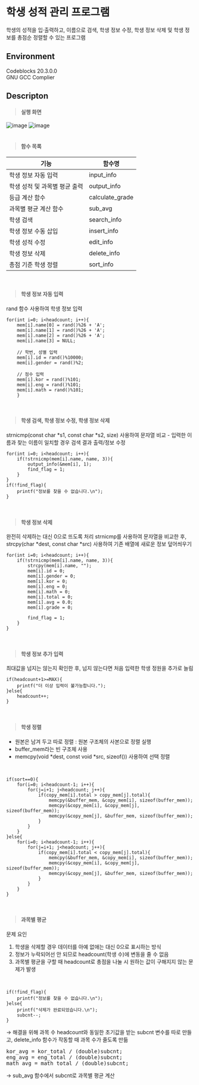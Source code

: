 # 학생 성적 관리 프로그램

학생의 성적을 입·출력하고, 이름으로 검색, 학생 정보 수정, 학생 정보 삭제 및 학생 정보를 총점순 정렬할 수 있는 프로그램   

## Environment
Codeblocks 20.3.0.0   
GNU GCC Complier

## Descripton
> #### 실행 화면
![image](https://user-images.githubusercontent.com/71351412/156997401-5921f783-e03d-4d86-952d-bf91017e075d.png)
![image](https://user-images.githubusercontent.com/71351412/156997477-27d8e53a-c51f-45e8-bcc0-18bfe1d93906.png)
<br><br>

> #### 함수 목록

|기능|함수명|
|------|---|
|학생 정보 자동 입력|input_info|
|학생 성적 및 과목별 평균 출력|output_info|
|등급 계산 함수|calculate_grade|
|과목별 평균 계산 함수|sub_avg|
|학생 검색|search_info|
|학생 정보 수동 삽입|insert_info|
|학생 성적 수정|edit_info|
|학생 정보 삭제|delete_info|
|총점 기준 학생 정렬|sort_info|   
<br>

> #### 학생 정보 자동 입력
rand 함수 사용하여 학생 정보 입력
    
    for(int i=0; i<headcount; i++){
        mem[i].name[0] = rand()%26 + 'A';
        mem[i].name[1] = rand()%26 + 'A';
        mem[i].name[2] = rand()%26 + 'A';
        mem[i].name[3] = NULL;

        // 학번, 성별 입력
        mem[i].id = rand()%10000;
        mem[i].gender = rand()%2;

        // 점수 입력
        mem[i].kor = rand()%101;
        mem[i].eng = rand()%101;
        mem[i].math = rand()%101;
        }
<br>

> #### 학생 검색, 학생 정보 수정, 학생 정보 삭제
strnicmp(const char *s1, const char *s2, size) 사용하여 문자열 비교 - 입력한 이름과 찾는 이름이 일치할 경우 검색 결과 출력/정보 수정

    for(int i=0; i<headcount; i++){
        if(!strnicmp(mem[i].name, name, 3)){
            output_info(&mem[i], 1);
            find_flag = 1;
        }
    }
    if(!find_flag){
        printf("정보를 찾을 수 없습니다.\n");
    }
<br>

> #### 학생 정보 삭제
완전히 삭제하는 대신 0으로 뜨도록 처리
strnicmp를 사용하여 문자열을 비교한 후, strcpy(char *dest, const char *src) 사용하여 기존 배열에 새로운 정보 덮어씌우기

    for(int i=0; i<headcount; i++){
        if(!strnicmp(mem[i].name, name, 3)){
            strcpy(mem[i].name, "");
            mem[i].id = 0;
            mem[i].gender = 0;
            mem[i].kor = 0;
            mem[i].eng = 0;
            mem[i].math = 0;
            mem[i].total = 0;
            mem[i].avg = 0.0;
            mem[i].grade = 0;

            find_flag = 1;
        }
    }
<br>

> #### 학생 정보 추가 입력
최대값을 넘지는 않는지 확인한 후, 넘지 않는다면 처음 입력한 학생 정원을 추가로 늘림

    if(headcount+1>=MAX){
        printf("더 이상 입력이 불가능합니다.");
    }else{
        headcount++;
    }
<br>

> #### 학생 정렬
- 원본은 남겨 두고 따로 정렬 : 원본 구조체의 사본으로 정렬 실행
- buffer_mem라는 빈 구조체 사용
- memcpy(void *dest, const void *src, sizeof()) 사용하여 선택 정렬
<br>

    if(sort==0){
        for(i=0; i<headcount-1; i++){
            for(j=i+1; j<headcount; j++){
                if(copy_mem[i].total > copy_mem[j].total){
                    memcpy(&buffer_mem, &copy_mem[i], sizeof(buffer_mem));
                    memcpy(&copy_mem[i], &copy_mem[j], sizeof(buffer_mem));
                    memcpy(&copy_mem[j], &buffer_mem, sizeof(buffer_mem));
                }
            }
        }
    }else{
        for(i=0; i<headcount-1; i++){
            for(j=i+1; j<headcount; j++){
                if(copy_mem[i].total < copy_mem[j].total){
                    memcpy(&buffer_mem, &copy_mem[i], sizeof(buffer_mem));
                    memcpy(&copy_mem[i], &copy_mem[j], sizeof(buffer_mem));
                    memcpy(&copy_mem[j], &buffer_mem, sizeof(buffer_mem));
                }
            }
        }
    }
<br>

> #### 과목별 평균
문제 요인
1. 학생을 삭제할 경우 데이터를 아예 없애는 대신 0으로 표시하는 방식
2. 정보가 누락되어선 안 되므로 headcount(학생 수)에 변동을 줄 수 없음
3. 과목별 평균을 구할 때 headcount로 총점을 나눌 시 원하는 값이 구해지지 않는 문제가 발생   

<br>

    if(!find_flag){
        printf("정보를 찾을 수 없습니다.\n");
    }else{
        printf("삭제가 완료되었습니다.\n");
        subcnt--;
    }
    
→ 해결을 위해 과목 수 headcount와 동일한 초기값을 받는 subcnt 변수를 따로 만들고, delete_info 함수가 작동할 때 과목 수가 줄도록 만듦

<pre>
kor_avg = kor_total / (double)subcnt;
eng_avg = eng_total / (double)subcnt;
math_avg = math_total / (double)subcnt;
</pre>
→ sub_avg 함수에서 subcnt로 과목별 평균 계산
